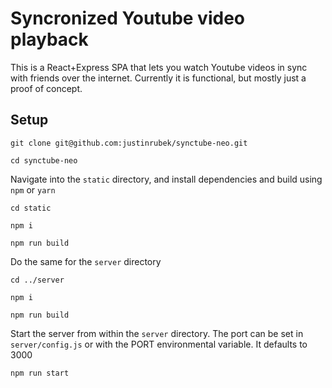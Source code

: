 # Syncronized Youtube video playback

This is a React+Express SPA that lets you watch Youtube videos in sync with friends over the internet. Currently it is functional, but mostly just a proof of concept.

## Setup

`git clone git@github.com:justinrubek/synctube-neo.git`

`cd synctube-neo`

Navigate into the `static` directory, and install dependencies and build using `npm` or `yarn`

`cd static`

`npm i`

`npm run build`

Do the same for the `server` directory

`cd ../server`

`npm i`

`npm run build`

Start the server from within the `server` directory. The port can be set in `server/config.js` or with the PORT environmental variable. It defaults to 3000

`npm run start`


